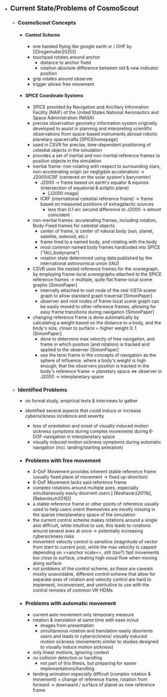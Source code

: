 - ## Current State/Problems of CosmoScout ##
    - ### CosmoScout Concepts ###
        - #### Control Scheme ####
            - one handed flying like google earth vr / OHF by [[Drogemuller2020]]
            - touchpad rotates around anchor
              - distance to anchor fixed
              - rotation absolute difference between old & new indicator position
            - grip rotates around observer
            - trigger allows free movement

        - #### SPICE Coordinate Systems ####
            - SPICE provided by Navigation and Ancillary Information Facility (NAIF) of the United States National 
              Aeronautics and Space Administration (NASA)
            - precise observation geometry information system originally developed to assist in planning and 
              interpreting scientific observations from space-based instruments abroad robotic planetary spacecrafts 
              [SPICEhomepage]
            - used in CSVR for precise, time-dependent positioning of celestial objects in the simulation
            - provides a set of inertial and non-inertial reference frames to position objects in the simulation
            - inertial frame: non-rotating with respect to surrounding stars, non-accelerating origin (or negligible 
              acceleration) -> J2000/ICRF (centered on the solar system's barycenter)
                - J2000 -> frame based on earth's equator & equinox (intersection of equatorial & ecliptic plane)
                    - [J2000 image]
                - ICRF (international celestial reference frame) -> frame based on measured positions of 
                  extragalactic sources
                    - less than 0.1 arc second difference to J2000 -> almost coincident
            - non-inertial frames: accelerating frames, including rotation, Body-Fixed frames for celestial objects
                - center of frame, is center of natural body (sun, planet, satellite, asteroid, etc.)
                - frame tired to a named body, and rotating with the body
                - most common named body frames hardcoded into SPICE ("IAU_bodyname")
                - rotation state determined using data published by the international astronomical union (IAU)
            - CSVR uses the nested reference frames for the scenegraph, by employing frame-local scenegraphs 
              attached to the SPICE reference frames -> multiple, quite flat frame-local scene graphs [SimonPaper]
                - internally attached to root node of the real ViSTA scene graph to allow standard graph traversal [SimonPaper]
                - observer and root nodes of frame-local scene graph can be easily moved to other reference frames, 
                  allowing for easy frame transitions during navigation [SimonPaper]
            - changing reference frame is done automatically by calculating a weight based on the distance to a body, 
              and the body's size, closer to surface = higher weight 0..1 [SimonPaper]
                - done to determine max velocity of free navigation, and frame in which position (and rotation) is 
                  tracked and applied to the observer [SimonPaper]
                - use the term frame in the concepts of navigation as the sphere of influence, where a body's weight 
                  is high enough, that the observers position is tracked in the body's reference frame -> planetary 
                  space <=> observer in J2000 -> interplanetary space
        
    - ### Identified Problems ###
        - no formal study, empirical tests & interviews to gather
        - identified several aspects that could induce or increase cybersickness incidence and severity
            - loss of orientation and onset of visually induced motion sickness symptoms during complex movements 
              during 6-DOF-navigation in interplanetary space
            - visually induced motion sickness symptoms during automatic navigation (incl. landing/starting animation)

        - ### Problems with free movement ###
            - 4-DoF Movement provides inherent stable reference frame (usually fixed plane of movement -> fixed 
              up-direction)
            - 6-DoF Movement lacks said reference frame
            - complex rotations around multiple axes, especially simultaneously easily disorient users [
              [Keshavarz2011b], [Rebenitsch2016]]
            - a stable reference frame or other points of reference usually used to help users orient themselves are 
              mostly missing in the sparse interplanetary space of the simulation
            - the current control scheme makes rotations around a single axis difficult, while intuitive to use, this 
              leads to rotations around several axes at once -> potentially increasing cybersickness risks
            - movement velocity control is sensitive (magnitude of vector from start to current pos), while the max 
              velocity is capped depending on >>anchor scale<<, still (too?) fast movements too close to surface, 
              creating high visual flow when moving along surface
            - not problems of the control scheme, as these are caveats mostly unavoidable, different control scheme that 
              allow for separate axes of rotation and velocity control are hard to implement, inconvenient, and 
              unintuitive to use with the control remotes of common VR-HDMs
              
        - ### Problems with automatic movement ###
            - current auto movement only temporary measure
            - rotation & translation at same time with ease in/out
                - images from presentation
                - simultaneous rotation and translation easily disorients users and leads to cybersickness/ visually 
                  induced motion sickness (movements similar to studies designed to visually induce motion sickness)
            - only linear motions, ignoring context
            - no collision detection or handling
                - not part of this thesis, but preparing for easier implementations/handling
            - landing animation especially difficult (complex rotation & movement) + change of reference frame, 
              rotation from forward -> downward / surface of planet as new reference frame
